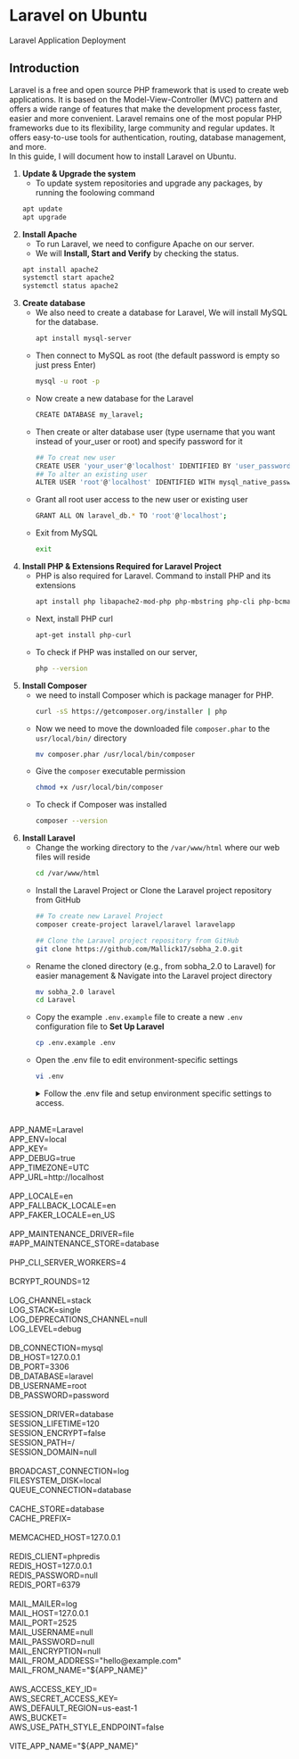 # Laravel on Ubuntu
Laravel Application Deployment
## Introduction
Laravel is a free and open source PHP framework that is used to create web applications. It is based on the Model-View-Controller (MVC) pattern and offers a wide range of features that make the development process faster, easier and more convenient. Laravel remains one of the most popular PHP frameworks due to its flexibility, large community and regular updates. It offers easy-to-use tools for authentication, routing, database management, and more.<br>
In this guide, I will document how to install Laravel on Ubuntu.
1. **Update & Upgrade the system**
   - To update system repositories and upgrade any packages, by running the foolowing command
   ```sh
   apt update
   apt upgrade
   ```
2. **Install Apache**
   - To run Laravel, we need to configure Apache on our server.
   - We will **Install, Start and Verify** by checking the status.
   ```sh
   apt install apache2
   systemctl start apache2
   systemctl status apache2
   ```
3. **Create database**
   - We also need to create a database for Laravel, We will install MySQL for the database.
     ```sh
     apt install mysql-server
     ```
   - Then connect to MySQL as root (the default password is empty so just press Enter)
     ```sh
     mysql -u root -p
     ```
   - Now create a new database for the Laravel
     ```sh
     CREATE DATABASE my_laravel;
     ```
   - Then create or alter database user (type username that you want instead of your_user or root) and specify password for it
     ```sh
     ## To creat new user
     CREATE USER 'your_user'@'localhost' IDENTIFIED BY 'user_password';
     ## To alter an existing user
     ALTER USER 'root'@'localhost' IDENTIFIED WITH mysql_native_password BY 'password';
     ```
   - Grant all root user access to the new user or existing user
     ```sh
     GRANT ALL ON laravel_db.* TO 'root'@'localhost';
     ```
   - Exit from MySQL
     ```sh
     exit
     ```
4. **Install PHP & Extensions Required for Laravel Project**
   - PHP is also required for Laravel. Command to install PHP and its extensions
     ```sh
     apt install php libapache2-mod-php php-mbstring php-cli php-bcmath php-json php-xml php-zip php-pdo php-common php-tokenizer php-mysql
     ```
   - Next, install PHP curl
     ```sh
     apt-get install php-curl
     ```
   - To check if PHP was installed on our server,
     ```sh
     php --version
     ```
5. **Install Composer**  
   - we need to install Composer which is package manager for PHP.
     ```sh
     curl -sS https://getcomposer.org/installer | php
     ```
   - Now we need to move the downloaded file ```composer.phar``` to the ```usr/local/bin/``` directory
     ```sh
     mv composer.phar /usr/local/bin/composer
     ```
   - Give the ```composer``` executable permission
     ```sh
     chmod +x /usr/local/bin/composer
     ```
   - To check if Composer was installed
     ```sh
     composer --version
     ```
6. **Install Laravel**
   - Change the working directory to the ```/var/www/html``` where our web files will reside
     ```sh
     cd /var/www/html
     ```
   - Install the Laravel Project or Clone the Laravel project repository from GitHub
     ```sh
     ## To create new Laravel Project
     composer create-project laravel/laravel laravelapp
     ```
     ```sh
     ## Clone the Laravel project repository from GitHub
     git clone https://github.com/Mallick17/sobha_2.0.git
     ```
   - Rename the cloned directory (e.g., from sobha_2.0 to Laravel) for easier management & Navigate into the Laravel project directory
     ```sh
     mv sobha_2.0 laravel
     cd Laravel
     ```
   - Copy the example ```.env.example``` file to create a new ```.env``` configuration file to **Set Up Laravel**
     ```sh
     cp .env.example .env
     ```
   - Open the .env file to edit environment-specific settings
     ```sh
     vi .env
     ```
     <details>
     <summary>Follow the .env file and setup environment specific settings to access.</summary>
  <br>
      APP_NAME=Laravel<br>
      APP_ENV=local<br>
      APP_KEY=<br>
      APP_DEBUG=true<br>
      APP_TIMEZONE=UTC<br>
      APP_URL=http://localhost<br>
<br>
      APP_LOCALE=en<br>
      APP_FALLBACK_LOCALE=en<br>
      APP_FAKER_LOCALE=en_US<br>
<br>
      APP_MAINTENANCE_DRIVER=file<br>
      #APP_MAINTENANCE_STORE=database<br>
<br>
      PHP_CLI_SERVER_WORKERS=4<br>
<br>
      BCRYPT_ROUNDS=12<br>
<br>
      LOG_CHANNEL=stack<br>
      LOG_STACK=single<br>
      LOG_DEPRECATIONS_CHANNEL=null<br>
      LOG_LEVEL=debug<br>
<br>
      DB_CONNECTION=mysql<br>
      DB_HOST=127.0.0.1<br>
      DB_PORT=3306<br>
      DB_DATABASE=laravel<br>
      DB_USERNAME=root<br>
      DB_PASSWORD=password<br>
<br>
      SESSION_DRIVER=database<br>
      SESSION_LIFETIME=120<br>
      SESSION_ENCRYPT=false<br>
      SESSION_PATH=/<br>
      SESSION_DOMAIN=null<br>
<br>
      BROADCAST_CONNECTION=log<br>
      FILESYSTEM_DISK=local<br>
      QUEUE_CONNECTION=database<br>
<br>
      CACHE_STORE=database<br>
      CACHE_PREFIX=<br>
<br>
      MEMCACHED_HOST=127.0.0.1<br>
 <br>  
      REDIS_CLIENT=phpredis<br>
      REDIS_HOST=127.0.0.1<br>
      REDIS_PASSWORD=null<br>
      REDIS_PORT=6379<br>
<br>
      MAIL_MAILER=log<br>
      MAIL_HOST=127.0.0.1<br>
      MAIL_PORT=2525<br>
      MAIL_USERNAME=null<br>
      MAIL_PASSWORD=null<br>
      MAIL_ENCRYPTION=null<br>
      MAIL_FROM_ADDRESS="hello@example.com"<br>
      MAIL_FROM_NAME="${APP_NAME}"<br>
<br>
      AWS_ACCESS_KEY_ID=<br>
      AWS_SECRET_ACCESS_KEY=<br>
      AWS_DEFAULT_REGION=us-east-1<br>
      AWS_BUCKET=<br>
      AWS_USE_PATH_STYLE_ENDPOINT=false<br>
<br>
      VITE_APP_NAME="${APP_NAME}"<br>

   </details>



     
     
     
